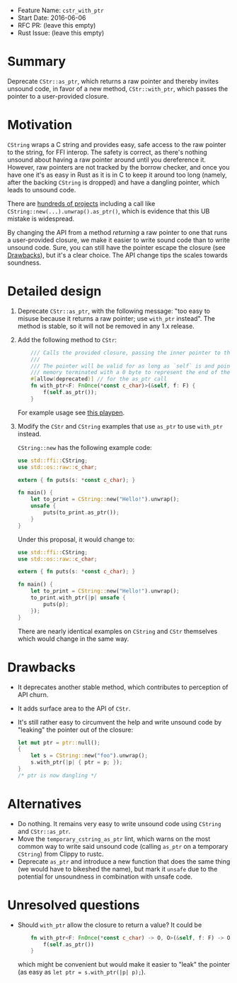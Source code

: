 - Feature Name: `cstr_with_ptr`
- Start Date: 2016-06-06
- RFC PR: (leave this empty)
- Rust Issue: (leave this empty)

# Summary
[summary]: #summary

Deprecate `CStr::as_ptr`, which returns a raw pointer and thereby invites unsound code, in favor of
a new method, `CStr::with_ptr`, which passes the pointer to a user-provided closure.

# Motivation
[motivation]: #motivation

`CString` wraps a C string and provides easy, safe access to the raw pointer to the string, for
FFI interop. The safety is correct, as there's nothing unsound about having a raw pointer around
until you dereference it. However, raw pointers are not tracked by the borrow checker, and once you
have one it's as easy in Rust as it is in C to keep it around too long (namely, after the backing
`CString` is dropped) and have a dangling pointer, which leads to unsound code.

There are [hundreds of projects](https://users.rust-lang.org/t/you-should-stop-telling-people-that-safe-rust-is-always-safe/6094/7)
including a call like `CString::new(...).unwrap().as_ptr()`, which is evidence that this UB
mistake is widespread.

By changing the API from a method _returning_ a raw pointer to one that runs a user-provided
closure, we make it easier to write sound code than to write unsound code. Sure, you can still
have the pointer escape the closure (see [Drawbacks](#drawbacks)), but it's a clear choice. The
API change tips the scales towards soundness.

# Detailed design
[design]: #detailed-design

1. Deprecate `CStr::as_ptr`, with the following message: "too easy to misuse because it returns a
raw pointer; use `with_ptr` instead". The method is stable, so it will not be removed in any 1.x
release.

2. Add the following method to `CStr`:

    ```rust
        /// Calls the provided closure, passing the inner pointer to this C string.
        ///
        /// The pointer will be valid for as long as `self` is and points to a contiguous region of
        /// memory terminated with a 0 byte to represent the end of the string.
        #[allow(deprecated)] // for the as_ptr call
        fn with_ptr<F: FnOnce(*const c_char)>(&self, f: F) {
            f(self.as_ptr());
        }
    ```

    For example usage see [this playpen](https://play.rust-lang.org/?gist=b6b1495ebee03fea679e95acb6b51ed6).

3. Modify the `CStr` and `CString` examples that use `as_ptr` to use `with_ptr` instead.

    `CString::new` has the following example code:

    ```rust
    use std::ffi::CString;
    use std::os::raw::c_char;

    extern { fn puts(s: *const c_char); }

    fn main() {
        let to_print = CString::new("Hello!").unwrap();
        unsafe {
            puts(to_print.as_ptr());
        }
    }
    ```

    Under this proposal, it would change to:

    ```rust
    use std::ffi::CString;
    use std::os::raw::c_char;

    extern { fn puts(s: *const c_char); }

    fn main() {
        let to_print = CString::new("Hello!").unwrap();
        to_print.with_ptr(|p| unsafe {
            puts(p);
        });
    }
    ```

    There are nearly identical examples on `CString` and `CStr` themselves which would change in the
    same way.

# Drawbacks
[drawbacks]: #drawbacks

- It deprecates another stable method, which contributes to perception of API churn.
- It adds surface area to the API of `CStr`.
- It's still rather easy to circumvent the help and write unsound code by "leaking" the pointer out
of the closure:

    ```rust
    let mut ptr = ptr::null();
    {
        let s = CString::new("foo").unwrap();
        s.with_ptr(|p| { ptr = p; });
    }
    /* ptr is now dangling */
    ```

# Alternatives
[alternatives]: #alternatives

- Do nothing. It remains very easy to write unsound code using `CString` and `CStr::as_ptr`.
- Move the `temporary_cstring_as_ptr` lint, which warns on the most common way to write said unsound
code (calling `as_ptr` on a temporary `CString`) from Clippy to rustc.
- Deprecate `as_ptr` and introduce a new function that does the same thing (we would have to bikeshed
the name), but mark it `unsafe` due to the potential for unsoundness in combination with unsafe code.

# Unresolved questions
[unresolved]: #unresolved-questions

- Should `with_ptr` allow the closure to return a value? It could be

    ```rust
        fn with_ptr<F: FnOnce(*const c_char) -> O, O>(&self, f: F) -> O {
            f(self.as_ptr())
        }
    ```

    which might be convenient but would make it easier to "leak" the pointer (as easy as
    `let ptr = s.with_ptr(|p| p);`).

